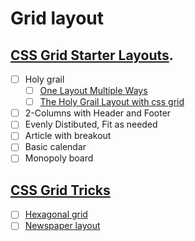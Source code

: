 # Grid layout

## [CSS Grid Starter Layouts](https://css-tricks.com/snippets/css/css-grid-starter-layouts/).

- [ ] Holy grail
  - [ ] [One Layout Multiple Ways](https://css-tricks.com/css-grid-one-layout-multiple-ways/)
  - [ ] [The Holy Grail Layout with css grid](https://css-tricks.com/the-holy-grail-layout-with-css-grid/)
- [ ] 2-Columns with Header and Footer
- [ ] Evenly Distibuted, Fit as needed
- [ ] Article with breakout
- [ ] Basic calendar
- [ ] Monopoly board

## [CSS Grid Tricks](https://css-tricks.com/building-a-hexagonal-grid-using-css-grid/)

- [ ] [Hexagonal grid](https://css-tricks.com/building-a-hexagonal-grid-using-css-grid/)
- [ ] [Newspaper layout](https://css-tricks.com/techniques-for-a-newspaper-layout-with-css-grid-and-border-lines-between-elements/)
